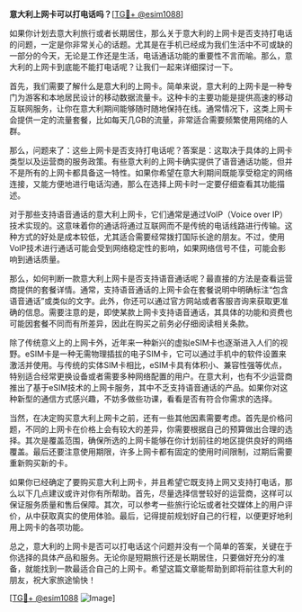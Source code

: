 **意大利上网卡可以打电话吗？**[[TG💪+ @esim1088](https://t.me/s/esim1088)]

如果你计划去意大利旅行或者长期居住，那么关于意大利的上网卡是否支持打电话的问题，一定是你非常关心的话题。尤其是在手机已经成为我们生活中不可或缺的一部分的今天，无论是工作还是生活，电话通话功能的重要性不言而喻。那么，意大利的上网卡到底能不能打电话呢？让我们一起来详细探讨一下。

首先，我们需要了解什么是意大利的上网卡。简单来说，意大利的上网卡是一种专门为游客和本地居民设计的移动数据流量卡。这种卡的主要功能是提供高速的移动互联网服务，让你在意大利期间能够随时随地保持在线。通常情况下，这类上网卡会提供一定的流量套餐，比如每天几GB的流量，非常适合需要频繁使用网络的人群。

那么，问题来了：这些上网卡是否支持打电话呢？答案是：这取决于具体的上网卡类型以及运营商的服务政策。有些意大利的上网卡确实提供了语音通话功能，但并不是所有的上网卡都具备这一特性。如果你希望在意大利期间既能享受稳定的网络连接，又能方便地进行电话沟通，那么在选择上网卡时一定要仔细查看其功能描述。

对于那些支持语音通话的意大利上网卡，它们通常是通过VoIP（Voice over IP）技术实现的。这意味着你的通话将通过互联网而不是传统的电话线路进行传输。这种方式的好处是成本较低，尤其适合需要经常拨打国际长途的朋友。不过，使用VoIP技术进行通话可能会受到网络稳定性的影响，如果网络信号不佳，可能会影响到通话质量。

那么，如何判断一款意大利上网卡是否支持语音通话呢？最直接的方法是查看运营商提供的套餐详情。通常，支持语音通话的上网卡会在套餐说明中明确标注“包含语音通话”或类似的文字。此外，你还可以通过官方网站或者客服咨询来获取更准确的信息。需要注意的是，即使某款上网卡支持语音通话，其具体的功能和资费也可能因套餐不同而有所差异，因此在购买之前务必仔细阅读相关条款。

除了传统意义上的上网卡外，近年来一种新兴的虚拟eSIM卡也逐渐进入人们的视野。eSIM卡是一种无需物理插拔的电子SIM卡，它可以通过手机中的软件设置来激活并使用。与传统的实体SIM卡相比，eSIM卡具有体积小、兼容性强等优点，特别适合经常更换设备或者需要多种网络配置的用户。在意大利，也有不少运营商推出了基于eSIM技术的上网卡服务，其中不乏支持语音通话的产品。如果你对这种新型的通信方式感兴趣，不妨多做些功课，看看是否有符合你需求的选择。

当然，在决定购买意大利上网卡之前，还有一些其他因素需要考虑。首先是价格问题，不同的上网卡在价格上会有较大的差异，你需要根据自己的预算做出合理的选择。其次是覆盖范围，确保所选的上网卡能够在你计划前往的地区提供良好的网络覆盖。最后还要注意使用期限，许多上网卡都有固定的使用时间限制，过期后需要重新购买新的卡。

如果你已经确定了要购买意大利上网卡，并且希望它既支持上网又支持打电话，那么以下几点建议或许对你有所帮助。首先，尽量选择信誉较好的运营商，这样可以保证服务质量和售后保障。其次，可以参考一些旅行论坛或者社交媒体上的用户评价，从中获取真实的使用体验。最后，记得提前规划好自己的行程，以便更好地利用上网卡的各项功能。

总之，意大利的上网卡是否可以打电话这个问题并没有一个简单的答案，关键在于你选择的具体产品和服务。无论你是短期旅行还是长期居住，只要做好充分的准备，就能找到一款最适合自己的上网卡。希望这篇文章能帮助到即将前往意大利的朋友，祝大家旅途愉快！

[[TG💪+ @esim1088](https://t.me/s/esim1088) ![Image](https://i.postimg.cc/4NQfJmqS/Snipaste-2025-05-13-00-14-12.png)]